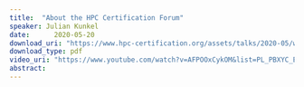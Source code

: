 ```yaml
---
title:  "About the HPC Certification Forum"
speaker: Julian Kunkel
date:      2020-05-20
download_uri: "https://www.hpc-certification.org/assets/talks/2020-05/welcome.pdf"
download_type: pdf
video_uri: "https://www.youtube.com/watch?v=AFPOOxCykOM&list=PL_PBXYC_ExoPkW1ykkb_wNhCmWAq3IybO&index=2"
abstract:
---
```

